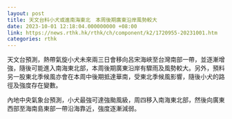 ```yaml
---
layout: post
title: 天文台料小犬或進南海東北　本周後期廣東沿岸風勢較大
date: 2023-10-01 12:18:04.000000000 +08:00
link: https://news.rthk.hk/rthk/ch/component/k2/1720955-20231001.htm
categories: rthk
---
```


天文台預測，熱帶氣旋小犬未來兩三日會移向呂宋海峽至台灣南部一帶，並逐漸增強，隨後可能進入南海東北部，本周後期廣東沿岸有驟雨及風勢較大。另外，預料另一股東北季候風亦會在本周中後期抵達華南，受東北季候風影響，隨後小犬的路徑及強度存在變數。

內地中央氣象台預測，小犬最強可達強颱風級，周四移入南海東北部，然後向廣東西部至海南島東部一帶沿海靠近，強度逐漸減弱。
